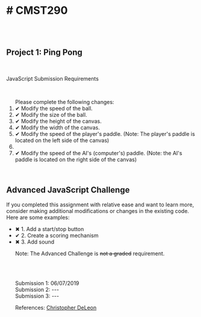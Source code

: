 <h1># CMST290</h1> <br><br>

<h2>Project 1: Ping Pong</h2><br>
<p>JavaScript Submission Requirements<p><br>
<ol>Please complete the following changes:
  <li>✔ Modify the speed of the ball.</li> 
  <li>✔ Modify the size of the ball.</li>
  <li>✔ Modify the height of the canvas.</li>
  <li>✔ Modify the width of the canvas.</li>
  <li>✔ Modify the speed of the player's paddle. (Note: The player's paddle is located on the left side of the canvas)<li>
  <li>✔ Modify the speed of the AI's (computer's) paddle. (Note: the AI's paddle is located on the right side of the canvas)</li>
</ol><br>
<h2>Advanced JavaScript Challenge</h2>
<p>If you completed this assignment with relative ease and want to learn more, consider making additional modifications or changes in the existing code.  Here are some examples:</p>
  <ul>
  <li>✖ 1. Add a start/stop button</li>
  <li>✔ 2. Create a scoring mechanism</li>
  <li>✖ 3. Add sound </li>
  <p>Note: The Advanced Challenge is <strike>not a graded</strike> requirement.</p><br><br>

Submission 1: 06/07/2019<br>
Submission 2: ---<br>
Submission 3: ---<br>

<p>References: <a href="https://www.udemy.com/user/christopherleedeleon/"> Christopher DeLeon </a></p>

